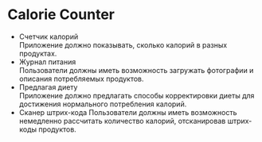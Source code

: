 # Calorie Counter


- Счетчик калорий	
Приложение должно показывать, сколько калорий в разных продуктах.
- Журнал питания	
Пользователи должны иметь возможность загружать фотографии и описания потребляемых продуктов.
- Предлагая диету	
Приложение должно предлагать способы корректировки диеты для достижения нормального потребления калорий.
- Сканер штрих-кода
Пользователи должны иметь возможность немедленно рассчитать количество калорий, отсканировав штрих-коды продуктов.
